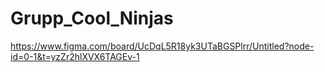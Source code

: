 # Grupp_Cool_Ninjas

https://www.figma.com/board/UcDqL5R18yk3UTaBGSPlrr/Untitled?node-id=0-1&t=yzZr2hlXVX6TAGEv-1
